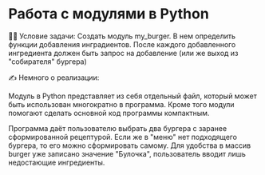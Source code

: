 # Работа с модулями в Python

:woman_teacher: Условие задачи:
Создать модуль my_burger. 
В нем определить функции добавления инградиентов. 
После каждого добавленного ингредиента должен быть запрос на добавление (или же выход из "собирателя" бургера)

 

:writing_hand: Немного о реализации:

Модуль в Python представляет из себя отдельный файл, который может быть использован многократно в программа. Кроме того модули помогают сделать основной код программы компактным.

Программа даёт пользователю выбрать два бургера с заранее сформированной рецептурой. 
Если же в "меню" нет подходящего бургера, то его можно сформировать самому. Для удобства в массив burger уже записано значение "Булочка", пользователь вводит лишь недостающие ингредиенты.

